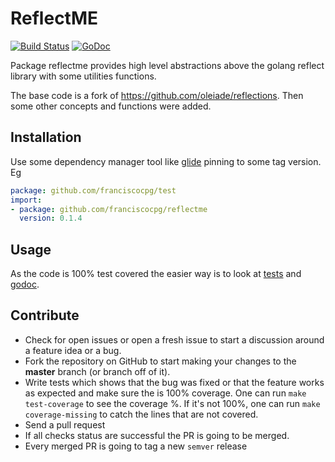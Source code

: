 ReflectME
===========
[![Build Status](https://travis-ci.org/franciscocpg/reflectme.svg?branch=master)](https://travis-ci.org/franciscocpg/reflectme)
[![GoDoc](https://godoc.org/github.com/franciscocpg/reflectme?status.svg)](https://godoc.org/github.com/franciscocpg/reflectme)

Package reflectme provides high level abstractions above the golang reflect library with some utilities functions.

The base code is a fork of https://github.com/oleiade/reflections. Then some other concepts and functions were added.


## Installation
Use some dependency manager tool like [glide](https://github.com/Masterminds/glide) pinning to some tag version. Eg
```yaml
package: github.com/franciscocpg/test
import:
- package: github.com/franciscocpg/reflectme
  version: 0.1.4
```

## Usage
As the code is 100% test covered the easier way is to look at [tests](https://github.com/franciscocpg/reflectme/blob/master/reflections_test.go) and [godoc](https://godoc.org/github.com/franciscocpg/reflectme).

## Contribute

* Check for open issues or open a fresh issue to start a discussion around a feature idea or a bug.
* Fork the repository on GitHub to start making your changes to the **master** branch (or branch off of it).
* Write tests which shows that the bug was fixed or that the feature works as expected and make sure the is 100% coverage. One can run `make test-coverage` to see the coverage %. If it's not 100%, one can run `make coverage-missing` to catch the lines that are not covered.
* Send a pull request
* If all checks status are successful the PR is going to be merged.
* Every merged PR is going to tag a new `semver` release